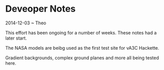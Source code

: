 Deveoper Notes
===

2014-12-03 ~ Theo

This effort has been ongoing for a number of weeks. These notes had a later start.

The NASA models are beibg used as the first test site for vA3C Hackette.

Gradient backgrounds, complex ground planes and more all being tested here.
